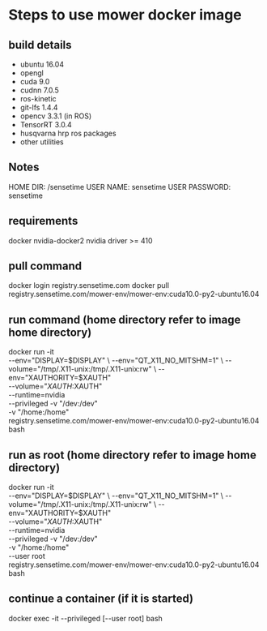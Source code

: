 # Steps to use mower docker image
## build details
- ubuntu 16.04
- opengl
- cuda 9.0
- cudnn 7.0.5
- ros-kinetic
- git-lfs 1.4.4
- opencv 3.3.1 (in ROS)
- TensorRT 3.0.4
- husqvarna hrp ros packages
- other utilities

## Notes
HOME DIR: /sensetime
USER NAME: sensetime
USER PASSWORD: sensetime

## requirements
docker
nvidia-docker2
nvidia driver >= 410

## pull command
docker login registry.sensetime.com
docker pull registry.sensetime.com/mower-env/mower-env:cuda10.0-py2-ubuntu16.04

## run command (home directory refer to image home directory)
docker run -it \
    --env="DISPLAY=$DISPLAY" \
    --env="QT_X11_NO_MITSHM=1" \
    --volume="/tmp/.X11-unix:/tmp/.X11-unix:rw" \
    --env="XAUTHORITY=$XAUTH" \
    --volume="$XAUTH:$XAUTH" \
    --runtime=nvidia \
    --privileged -v "/dev:/dev" \
    -v "/home:/home" \
    registry.sensetime.com/mower-env/mower-env:cuda10.0-py2-ubuntu16.04 \
    bash

## run as root (home directory refer to image home directory)
docker run -it \
    --env="DISPLAY=$DISPLAY" \
    --env="QT_X11_NO_MITSHM=1" \
    --volume="/tmp/.X11-unix:/tmp/.X11-unix:rw" \
    --env="XAUTHORITY=$XAUTH" \
    --volume="$XAUTH:$XAUTH" \
    --runtime=nvidia \
    --privileged -v "/dev:/dev" \
    -v "/home:/home" \
    --user root \
    registry.sensetime.com/mower-env/mower-env:cuda10.0-py2-ubuntu16.04 \
    bash

## continue a container (if it is started)
docker exec -it --privileged [--user root] <container ID> bash

